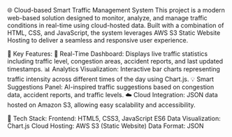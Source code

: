 🌐 Cloud-based Smart Traffic Management System
This project is a modern web-based solution designed to monitor, analyze, and manage traffic conditions in real-time using cloud-hosted data. Built with a combination of HTML, CSS, and JavaScript, the system leverages AWS S3 Static Website Hosting to deliver a seamless and responsive user experience.

🔧 Key Features:
📡 Real-Time Dashboard: Displays live traffic statistics including traffic level, congestion areas, accident reports, and last updated timestamps.
📊 Analytics Visualization: Interactive bar charts representing traffic intensity across different times of the day using Chart.js.
💡 Smart Suggestions Panel: AI-inspired traffic suggestions based on congestion data, accident reports, and traffic levels.
☁️ Cloud Integration: JSON data hosted on Amazon S3, allowing easy scalability and accessibility.

📁 Tech Stack:
Frontend: HTML5, CSS3, JavaScript ES6
Data Visualization: Chart.js
Cloud Hosting: AWS S3 (Static Website)
Data Format: JSON
